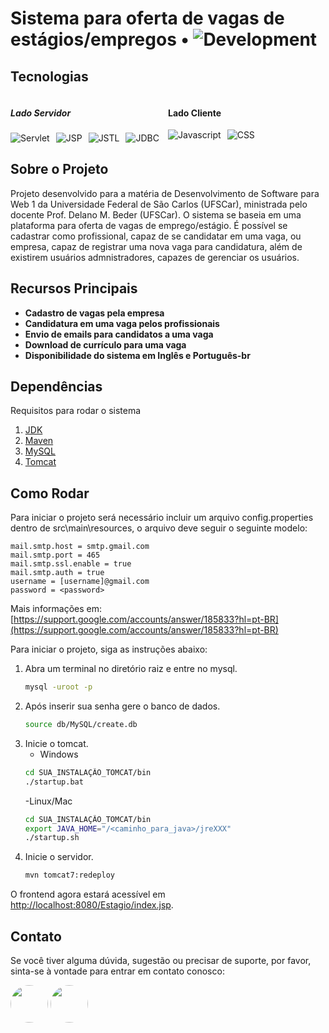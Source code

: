 # Sistema para oferta de vagas de estágios/empregos • ![Development](https://img.shields.io/badge/Ativo-blue)

## Tecnologias  
<div style="display: flex; justify-content: space-between;">
    <div style="flex: 1;">
        <h5>Lado Servidor</h5>
        <div style="display: flex; flex-wrap: wrap; gap: 10px;">
            <img src="https://img.shields.io/badge/Servlet-CB3837.svg?style=for-the-badge" alt="Servlet" />
            <img src="https://img.shields.io/badge/JSP-61DAFB.svg?style=for-the-badge" alt="JSP" />
            <img src="https://img.shields.io/badge/JSTL-092E20.svg?style=for-the-badge" alt="JSTL" />
            <img src="https://img.shields.io/badge/JDBC-38B2AC.svg?style=for-the-badge" alt="JDBC" />
        </div>
    </div>
    <div style="flex: 1;">
        <h4>Lado Cliente</h4>
        <div style="display: flex; flex-wrap: wrap; gap: 10px;">
            <img src="https://shields.io/badge/JavaScript-F7DF1E?logo=JavaScript&logoColor=000&style=flat-square" alt="Javascript" />
            <img src="https://shields.io/badge/CSS-0000FF?logo=CSS3&logoColor=000&style=flat-square" alt="CSS" />
        </div>
    </div>
</div>


## Sobre o Projeto

Projeto desenvolvido para a matéria de Desenvolvimento de Software para Web 1 da Universidade Federal de São Carlos (UFSCar), ministrada pelo docente Prof. Delano M. Beder (UFSCar). O sistema se baseia em uma plataforma para oferta de vagas de emprego/estágio. É possível se cadastrar como profissional, capaz de se candidatar em uma vaga, ou empresa, capaz de registrar uma nova vaga para candidatura, além de existirem usuários admnistradores, capazes de gerenciar os usuários. 

## Recursos Principais

- **Cadastro de vagas pela empresa** 
- **Candidatura em uma vaga pelos profissionais** 
- **Envio de emails para candidatos a uma vaga**
- **Download de currículo para uma vaga**
- **Disponibilidade do sistema em Inglês e Português-br**

## Dependências
Requisitos para rodar o sistema
1. [JDK](https://openjdk.java.net/)
2. [Maven](https://maven.apache.org/)
3. [MySQL](https://www.mysql.com/)
4. [Tomcat](https://tomcat.apache.org/)

## Como Rodar
Para iniciar o projeto será necessário incluir um arquivo config.properties dentro de src\main\resources\, o arquivo deve seguir o seguinte modelo:

    mail.smtp.host = smtp.gmail.com  
    mail.smtp.port = 465  
    mail.smtp.ssl.enable = true  
    mail.smtp.auth = true  
    username = [username]@gmail.com  
    password = <password>  

Mais informações em: [https://support.google.com/accounts/answer/185833?hl=pt-BR](https://support.google.com/accounts/answer/185833?hl=pt-BR)

Para iniciar o projeto, siga as instruções abaixo:

1. Abra um terminal no diretório raiz e entre no mysql.
   ```bash
   mysql -uroot -p
   ```
2. Após inserir sua senha gere o banco de dados.
   ```bash
   source db/MySQL/create.db
   ```
4. Inicie o tomcat.
    - Windows
   ```bash
   cd SUA_INSTALAÇÂO_TOMCAT/bin
   ./startup.bat
   ```
   -Linux/Mac
    ```bash
   cd SUA_INSTALAÇÂO_TOMCAT/bin
   export JAVA_HOME="/<caminho_para_java>/jreXXX"
   ./startup.sh
   ```
5. Inicie o servidor.
   ```bash
   mvn tomcat7:redeploy
   ```

O frontend agora estará acessível em [http://localhost:8080/Estagio/index.jsp](http://localhost:8080/Estagio/index.jsp).


## Contato

Se você tiver alguma dúvida, sugestão ou precisar de suporte, por favor, sinta-se à vontade para entrar em contato conosco:

[<img src="https://github.com/JoaoOLM.png" width="60px;" style="border-radius:50%"/>](https://github.com/JoaoOLM/)
[<img src="https://github.com/JaksonHZ.png" width="60px;" style="border-radius:50%"/>](https://github.com/JaksonHZ/)
